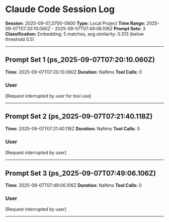# Claude Code Session Log

**Session:** 2025-09-07_0700-0800
**Type:** Local Project
**Time Range:** 2025-09-07T07:20:10.060Z - 2025-09-07T07:49:06.106Z
**Prompt Sets:** 3
**Classification:** Embedding: 5 matches, avg similarity: 0.313 (below threshold 0.5)

---

<a name="ps_2025-09-07T07:20:10.060Z"></a>
## Prompt Set 1 (ps_2025-09-07T07:20:10.060Z)

**Time:** 2025-09-07T07:20:10.060Z
**Duration:** NaNms
**Tool Calls:** 0

### User

[Request interrupted by user for tool use]

---

<a name="ps_2025-09-07T07:21:40.118Z"></a>
## Prompt Set 2 (ps_2025-09-07T07:21:40.118Z)

**Time:** 2025-09-07T07:21:40.118Z
**Duration:** NaNms
**Tool Calls:** 0

### User

[Request interrupted by user]

---

<a name="ps_2025-09-07T07:49:06.106Z"></a>
## Prompt Set 3 (ps_2025-09-07T07:49:06.106Z)

**Time:** 2025-09-07T07:49:06.106Z
**Duration:** NaNms
**Tool Calls:** 0

### User

[Request interrupted by user]

---

